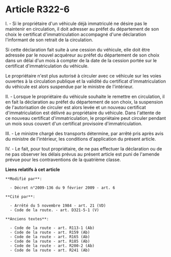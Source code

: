 # Article R322-6

I. - Si le propriétaire d'un véhicule déjà immatriculé ne désire pas le maintenir en circulation, il doit adresser au préfet
du département de son choix le certificat d'immatriculation accompagné d'une déclaration l'informant de son retrait de la
circulation. 

Si cette déclaration fait suite à une cession du véhicule, elle doit être adressée par le nouvel acquéreur au préfet du
département de son choix dans un délai d'un mois à compter de la date de la cession portée sur le certificat
d'immatriculation du véhicule. 

Le propriétaire n'est plus autorisé à circuler avec ce véhicule sur les voies ouvertes à la circulation publique et la
validité du certificat d'immatriculation du véhicule est alors suspendue par le ministre de l'intérieur. 

II. - Lorsque le propriétaire du véhicule souhaite le remettre en circulation, il en fait la déclaration au préfet du
département de son choix, la suspension de l'autorisation de circuler est alors levée et un nouveau certificat
d'immatriculation est délivré au propriétaire du véhicule. Dans l'attente de ce nouveau certificat d'immatriculation, le
propriétaire peut circuler pendant un mois sous couvert d'un certificat provisoire d'immatriculation. 

III. - Le ministre chargé des transports détermine, par arrêté pris après avis du ministre de l'intérieur, les conditions
d'application du présent article.

IV. - Le fait, pour tout propriétaire, de ne pas effectuer la déclaration ou de ne pas observer les délais prévus au présent
article est puni de l'amende prévue pour les contraventions de la quatrième classe.

**Liens relatifs à cet article**

	**Modifié par**:

	  - Décret n°2009-136 du 9 février 2009 - art. 6

	**Cité par**:

	  - Arrêté du 5 novembre 1984 - art. 21 (VD)
	  - Code de la route. - art. D321-5-1 (V)

	**Anciens textes**:

	  - Code de la route - art. R113-1 (Ab)
	  - Code de la route - art. R159 (Ab)
	  - Code de la route - art. R165 (Ab)
	  - Code de la route - art. R185 (Ab)
	  - Code de la route - art. R200-2 (Ab)
	  - Code de la route - art. R241 (Ab)
